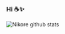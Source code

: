 ### Hi ☕✨

![Nikore github stats](https://github-readme-stats.vercel.app/api?username=nikoresant&show_icons=true&theme=dracula)
